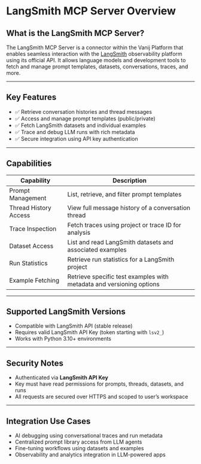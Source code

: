 # LangSmith MCP Server Overview

## What is the LangSmith MCP Server?
The LangSmith MCP Server is a connector within the Vanij Platform that enables seamless interaction with the [LangSmith](https://smith.langchain.com) observability platform using its official API. It allows language models and development tools to fetch and manage prompt templates, datasets, conversations, traces, and more.

---

## Key Features
- ✅ Retrieve conversation histories and thread messages
- ✅ Access and manage prompt templates (public/private)
- ✅ Fetch LangSmith datasets and individual examples
- ✅ Trace and debug LLM runs with rich metadata
- ✅ Secure integration using API key authentication

---

## Capabilities
| Capability              | Description                                                            |
|--------------------------|------------------------------------------------------------------------|
| Prompt Management        | List, retrieve, and filter prompt templates                            |
| Thread History Access    | View full message history of a conversation thread                     |
| Trace Inspection         | Fetch traces using project or trace ID for analysis                    |
| Dataset Access           | List and read LangSmith datasets and associated examples               |
| Run Statistics           | Retrieve run statistics for a LangSmith project                        |
| Example Fetching         | Retrieve specific test examples with metadata and versioning options   |

---

## Supported LangSmith Versions
- Compatible with LangSmith API (stable release)
- Requires valid LangSmith API Key (token starting with `lsv2_`)
- Works with Python 3.10+ environments

---

## Security Notes
- Authenticated via **LangSmith API Key**
- Key must have read permissions for prompts, threads, datasets, and runs
- All requests are secured over HTTPS and scoped to user’s workspace

---

## Integration Use Cases
- AI debugging using conversational traces and run metadata
- Centralized prompt library access from LLM agents
- Fine-tuning workflows using datasets and examples
- Observability and analytics integration in LLM-powered apps

